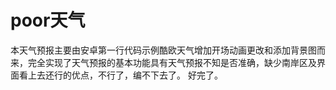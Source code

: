 poor天气
===========
本天气预报主要由安卓第一行代码示例酷欧天气增加开场动画更改和添加背景图而来，完全实现了天气预报的基本功能具有天气预报不知是否准确，缺少南岸区及界面看上去还行的优点，不行了，编不下去了。
好完了。
